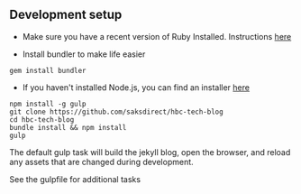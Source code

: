 ## Development setup
- Make sure you have a recent version of Ruby Installed. Instructions [here](https://www.ruby-lang.org/en/downloads/)

- Install bundler to make life easier
```
gem install bundler
```

- If you haven't installed Node.js, you can find an installer [here](https://nodejs.org/en/download/)

```
npm install -g gulp
git clone https://github.com/saksdirect/hbc-tech-blog
cd hbc-tech-blog
bundle install && npm install
gulp
```

The default gulp task will build the jekyll blog, open the browser, and reload any assets that are changed during development.

See the gulpfile for additional tasks 
